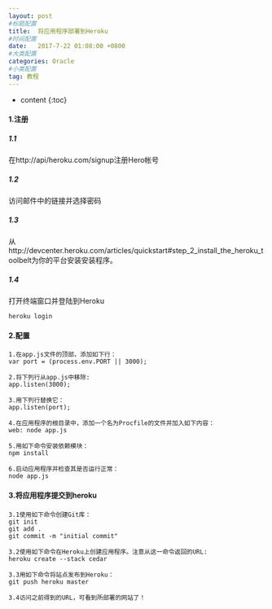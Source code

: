 ```yaml
---
layout: post
#标题配置
title:  将应用程序部署到Heroku
#时间配置
date:   2017-7-22 01:08:00 +0800
#大类配置
categories: Oracle
#小类配置
tag: 教程
---
```




* content
{:toc}
#### 1.注册

##### 1.1

在http://api/heroku.com/signup注册Hero帐号

##### 1.2

访问邮件中的链接并选择密码

##### 1.3

从http://devcenter.heroku.com/articles/quickstart#step_2_install_the_heroku_toolbelt为你的平台安装安装程序。

##### 1.4

打开终端窗口并登陆到Heroku

```
heroku login
```



#### 2.配置

```
1.在app.js文件的顶部，添加如下行：
var port = (process.env.PORT || 3000);

2.将下列行从app.js中移除:
app.listen(3000);

3.用下列行替换它：
app.listen(port);

4.在应用程序的根目录中，添加一个名为Procfile的文件并加入如下内容：
web: node app.js

5.用如下命令安装依赖模块：
npm install

6.启动应用程序并检查其是否运行正常：
node app.js
```

#### 3.将应用程序提交到heroku

```git
3.1使用如下命令创建Git库：
git init
git add .
git commit -m "initial commit"

3.2使用如下命令在Heroku上创建应用程序。注意从这一命令返回的URL:
heroku create --stack cedar

3.3用如下命令将站点发布到Heroku：
git push heroku master

3.4访问之前得到的URL，可看到所部署的网站了！
```